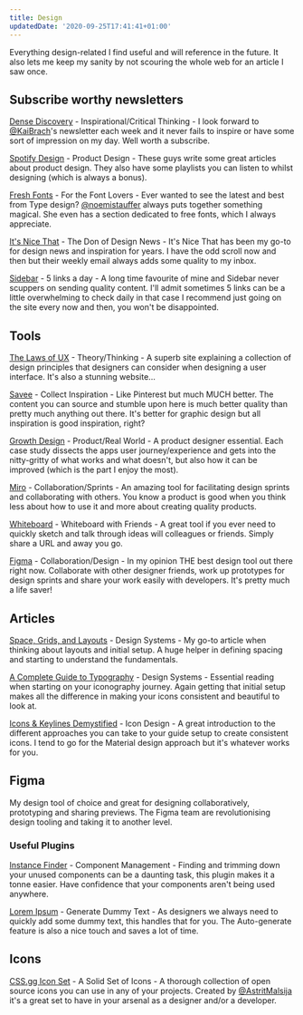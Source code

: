 ```yaml
---
title: Design
updatedDate: '2020-09-25T17:41:41+01:00'
---
```


Everything design-related I find useful and will reference in the future. It also lets me keep my sanity by not scouring the whole web for an article I saw once.

## Subscribe worthy newsletters

[Dense Discovery](https://www.densediscovery.com/) - Inspirational/Critical Thinking - I look forward to [@KaiBrach](https://twitter.com/kaibrach)'s newsletter each week and it never fails to inspire or have some sort of impression on my day. Well worth a subscribe.

[Spotify Design](https://spotify.design/) - Product Design - These guys write some great articles about product design. They also have some playlists you can listen to whilst designing (which is always a bonus).

[Fresh Fonts](https://www.getrevue.co/profile/freshfonts) - For the Font Lovers - Ever wanted to see the latest and best from Type design? [@noemistauffer](https://twitter.com/noemistauffer) always puts together something magical. She even has a section dedicated to free fonts, which I always appreciate.

[It's Nice That](https://www.itsnicethat.com/newsletters) - The Don of Design News - It's Nice That has been my go-to for design news and inspiration for years. I have the odd scroll now and then but their weekly email always adds some quality to my inbox.

[Sidebar](https://sidebar.io/) - 5 links a day - A long time favourite of mine and Sidebar never scuppers on sending quality content. I'll admit sometimes 5 links can be a little overwhelming to check daily in that case I recommend just going on the site every now and then, you won't be disappointed.

## Tools

[The Laws of UX](https://lawsofux.com/) - Theory/Thinking - A superb site explaining a collection of design principles that designers can consider when designing a user interface. It's also a stunning website...

[Savee](https://savee.it/) - Collect Inspiration - Like Pinterest but much MUCH better. The content you can source and stumble upon here is much better quality than pretty much anything out there. It's better for graphic design but all inspiration is good inspiration, right?

[Growth Design](https://growth.design/case-studies/) - Product/Real World - A product designer essential. Each case study dissects the apps user journey/experience and gets into the nitty-gritty of what works and what doesn't, but also how it can be improved (which is the part I enjoy the most).

[Miro](https://miro.com) - Collaboration/Sprints - An amazing tool for facilitating design sprints and collaborating with others. You know a product is good when you think less about how to use it and more about creating quality products.

[Whiteboard](https://witeboard.com/) - Whiteboard with Friends - A great tool if you ever need to quickly sketch and talk through ideas will colleagues or friends. Simply share a URL and away you go.

[Figma](https://www.figma.com) - Collaboration/Design - In my opinion THE best design tool out there right now. Collaborate with other designer friends, work up prototypes for design sprints and share your work easily with developers. It's pretty much a life saver!

## Articles

[Space, Grids, and Layouts](https://www.designsystems.com/space-grids-and-layouts/) - Design Systems - My go-to article when thinking about layouts and initial setup. A huge helper in defining spacing and starting to understand the fundamentals.

[A Complete Guide to Typography](https://www.designsystems.com/iconography-guide/) - Design Systems - Essential reading when starting on your iconography journey. Again getting that initial setup makes all the difference in making your icons consistent and beautiful to look at.

[Icons & Keylines Demystified](https://medium.com/@minoraxis/icon-grids-keylines-demystified-5a228fe08cfd) - Icon Design - A great introduction to the different approaches you can take to your guide setup to create consistent icons. I tend to go for the Material design approach but it's whatever works for you.

## Figma

My design tool of choice and great for designing collaboratively, prototyping and sharing previews. The Figma team are revolutionising design tooling and taking it to another level.

### Useful Plugins

[Instance Finder](https://www.figma.com/community/plugin/741895659787979282) - Component Management - Finding and trimming down your unused components can be a daunting task, this plugin makes it a tonne easier. Have confidence that your components aren't being used anywhere.

[Lorem Ipsum](https://www.figma.com/community/plugin/736000994034548392/Lorem-ipsum) - Generate Dummy Text - As designers we always need to quickly add some dummy text, this handles that for you. The Auto-generate feature is also a nice touch and saves a lot of time.

## Icons

[CSS.gg Icon Set](https://css.gg/) - A Solid Set of Icons - A thorough collection of open source icons you can use in any of your projects. Created by [@AstritMalsija](https://twitter.com/astritmalsija) it's a great set to have in your arsenal as a designer and/or a developer.
